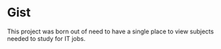 # Gist
This project was born out of need to have a single place to view subjects needed to study for IT jobs.
